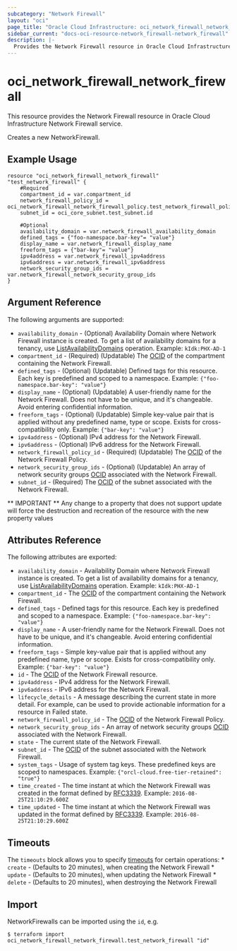 ```yaml
---
subcategory: "Network Firewall"
layout: "oci"
page_title: "Oracle Cloud Infrastructure: oci_network_firewall_network_firewall"
sidebar_current: "docs-oci-resource-network_firewall-network_firewall"
description: |-
  Provides the Network Firewall resource in Oracle Cloud Infrastructure Network Firewall service
---
```


# oci_network_firewall_network_firewall
This resource provides the Network Firewall resource in Oracle Cloud Infrastructure Network Firewall service.

Creates a new NetworkFirewall.


## Example Usage

```hcl
resource "oci_network_firewall_network_firewall" "test_network_firewall" {
	#Required
	compartment_id = var.compartment_id
	network_firewall_policy_id = oci_network_firewall_network_firewall_policy.test_network_firewall_policy.id
	subnet_id = oci_core_subnet.test_subnet.id

	#Optional
	availability_domain = var.network_firewall_availability_domain
	defined_tags = {"foo-namespace.bar-key"= "value"}
	display_name = var.network_firewall_display_name
	freeform_tags = {"bar-key"= "value"}
	ipv4address = var.network_firewall_ipv4address
	ipv6address = var.network_firewall_ipv6address
	network_security_group_ids = var.network_firewall_network_security_group_ids
}
```

## Argument Reference

The following arguments are supported:

* `availability_domain` - (Optional) Availability Domain where Network Firewall instance is created. To get a list of availability domains for a tenancy, use [ListAvailabilityDomains](https://docs.cloud.oracle.com/iaas/api/#/en/identity/20160918/AvailabilityDomain/ListAvailabilityDomains) operation. Example: `kIdk:PHX-AD-1` 
* `compartment_id` - (Required) (Updatable) The [OCID](https://docs.cloud.oracle.com/iaas/Content/General/Concepts/identifiers.htm) of the compartment containing the Network Firewall.
* `defined_tags` - (Optional) (Updatable) Defined tags for this resource. Each key is predefined and scoped to a namespace. Example: `{"foo-namespace.bar-key": "value"}` 
* `display_name` - (Optional) (Updatable) A user-friendly name for the Network Firewall. Does not have to be unique, and it's changeable. Avoid entering confidential information.
* `freeform_tags` - (Optional) (Updatable) Simple key-value pair that is applied without any predefined name, type or scope. Exists for cross-compatibility only. Example: `{"bar-key": "value"}` 
* `ipv4address` - (Optional) IPv4 address for the Network Firewall.
* `ipv6address` - (Optional) IPv6 address for the Network Firewall.
* `network_firewall_policy_id` - (Required) (Updatable) The [OCID](https://docs.cloud.oracle.com/iaas/Content/General/Concepts/identifiers.htm) of the Network Firewall Policy.
* `network_security_group_ids` - (Optional) (Updatable) An array of network security groups [OCID](https://docs.cloud.oracle.com/iaas/Content/General/Concepts/identifiers.htm) associated with the Network Firewall.
* `subnet_id` - (Required) The [OCID](https://docs.cloud.oracle.com/iaas/Content/General/Concepts/identifiers.htm) of the subnet associated with the Network Firewall.


** IMPORTANT **
Any change to a property that does not support update will force the destruction and recreation of the resource with the new property values

## Attributes Reference

The following attributes are exported:

* `availability_domain` - Availability Domain where Network Firewall instance is created. To get a list of availability domains for a tenancy, use [ListAvailabilityDomains](https://docs.cloud.oracle.com/iaas/api/#/en/identity/20160918/AvailabilityDomain/ListAvailabilityDomains) operation. Example: `kIdk:PHX-AD-1` 
* `compartment_id` - The [OCID](https://docs.cloud.oracle.com/iaas/Content/General/Concepts/identifiers.htm) of the compartment containing the Network Firewall.
* `defined_tags` - Defined tags for this resource. Each key is predefined and scoped to a namespace. Example: `{"foo-namespace.bar-key": "value"}` 
* `display_name` - A user-friendly name for the Network Firewall. Does not have to be unique, and it's changeable. Avoid entering confidential information.
* `freeform_tags` - Simple key-value pair that is applied without any predefined name, type or scope. Exists for cross-compatibility only. Example: `{"bar-key": "value"}` 
* `id` - The [OCID](https://docs.cloud.oracle.com/iaas/Content/General/Concepts/identifiers.htm) of the Network Firewall resource.
* `ipv4address` - IPv4 address for the Network Firewall.
* `ipv6address` - IPv6 address for the Network Firewall.
* `lifecycle_details` - A message describing the current state in more detail. For example, can be used to provide actionable information for a resource in Failed state.
* `network_firewall_policy_id` - The [OCID](https://docs.cloud.oracle.com/iaas/Content/General/Concepts/identifiers.htm) of the Network Firewall Policy.
* `network_security_group_ids` - An array of network security groups [OCID](https://docs.cloud.oracle.com/iaas/Content/General/Concepts/identifiers.htm) associated with the Network Firewall.
* `state` - The current state of the Network Firewall.
* `subnet_id` - The [OCID](https://docs.cloud.oracle.com/iaas/Content/General/Concepts/identifiers.htm) of the subnet associated with the Network Firewall.
* `system_tags` - Usage of system tag keys. These predefined keys are scoped to namespaces. Example: `{"orcl-cloud.free-tier-retained": "true"}` 
* `time_created` - The time instant at which the Network Firewall was created in the format defined by [RFC3339](https://tools.ietf.org/html/rfc3339). Example: `2016-08-25T21:10:29.600Z` 
* `time_updated` - The time instant at which the Network Firewall was updated in the format defined by [RFC3339](https://tools.ietf.org/html/rfc3339). Example: `2016-08-25T21:10:29.600Z` 

## Timeouts

The `timeouts` block allows you to specify [timeouts](https://registry.terraform.io/providers/oracle/oci/latest/docs/guides/changing_timeouts) for certain operations:
	* `create` - (Defaults to 20 minutes), when creating the Network Firewall
	* `update` - (Defaults to 20 minutes), when updating the Network Firewall
	* `delete` - (Defaults to 20 minutes), when destroying the Network Firewall


## Import

NetworkFirewalls can be imported using the `id`, e.g.

```
$ terraform import oci_network_firewall_network_firewall.test_network_firewall "id"
```

